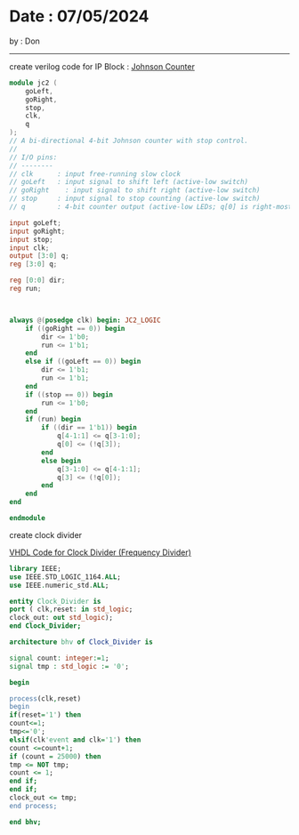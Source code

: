 # Date : 07/05/2024

by : Don 

---------------

create verilog code for IP Block : [Johnson Counter](https://www.myhdl.org/docs/examples/jc2.html)

```verilog
module jc2 (
    goLeft,
    goRight,
    stop,
    clk,
    q
);
// A bi-directional 4-bit Johnson counter with stop control.
// 
// I/O pins:
// --------
// clk      : input free-running slow clock 
// goLeft   : input signal to shift left (active-low switch)
// goRight    : input signal to shift right (active-low switch)
// stop     : input signal to stop counting (active-low switch)
// q        : 4-bit counter output (active-low LEDs; q[0] is right-most)

input goLeft;
input goRight;
input stop;
input clk;
output [3:0] q;
reg [3:0] q;

reg [0:0] dir;
reg run;



always @(posedge clk) begin: JC2_LOGIC
    if ((goRight == 0)) begin
        dir <= 1'b0;
        run <= 1'b1;
    end
    else if ((goLeft == 0)) begin
        dir <= 1'b1;
        run <= 1'b1;
    end
    if ((stop == 0)) begin
        run <= 1'b0;
    end
    if (run) begin
        if ((dir == 1'b1)) begin
            q[4-1:1] <= q[3-1:0];
            q[0] <= (!q[3]);
        end
        else begin
            q[3-1:0] <= q[4-1:1];
            q[3] <= (!q[0]);
        end
    end
end

endmodule
```

create clock divider 

[VHDL Code for Clock Divider (Frequency Divider)](https://allaboutfpga.com/vhdl-code-for-clock-divider/)

```vhdl
library IEEE;
use IEEE.STD_LOGIC_1164.ALL;
use IEEE.numeric_std.ALL;

entity Clock_Divider is
port ( clk,reset: in std_logic;
clock_out: out std_logic);
end Clock_Divider;

architecture bhv of Clock_Divider is

signal count: integer:=1;
signal tmp : std_logic := '0';

begin

process(clk,reset)
begin
if(reset='1') then
count<=1;
tmp<='0';
elsif(clk'event and clk='1') then
count <=count+1;
if (count = 25000) then
tmp <= NOT tmp;
count <= 1;
end if;
end if;
clock_out <= tmp;
end process;

end bhv;
```
